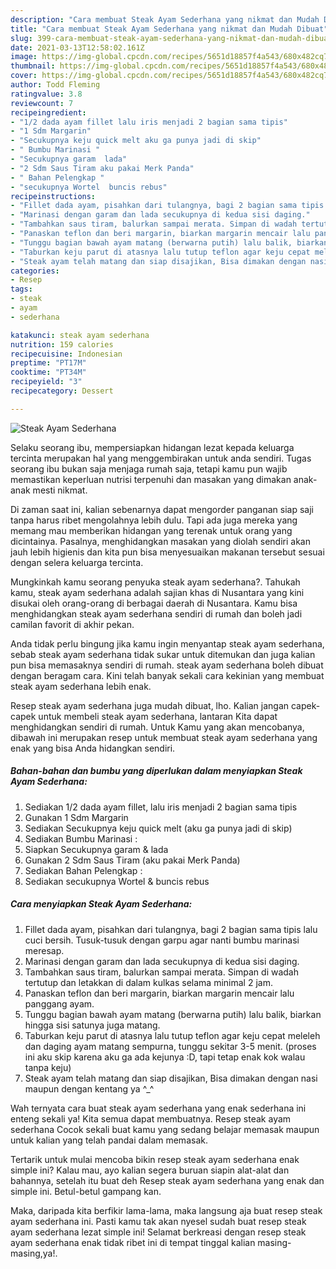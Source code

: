 ```yaml
---
description: "Cara membuat Steak Ayam Sederhana yang nikmat dan Mudah Dibuat"
title: "Cara membuat Steak Ayam Sederhana yang nikmat dan Mudah Dibuat"
slug: 399-cara-membuat-steak-ayam-sederhana-yang-nikmat-dan-mudah-dibuat
date: 2021-03-13T12:58:02.161Z
image: https://img-global.cpcdn.com/recipes/5651d18857f4a543/680x482cq70/steak-ayam-sederhana-foto-resep-utama.jpg
thumbnail: https://img-global.cpcdn.com/recipes/5651d18857f4a543/680x482cq70/steak-ayam-sederhana-foto-resep-utama.jpg
cover: https://img-global.cpcdn.com/recipes/5651d18857f4a543/680x482cq70/steak-ayam-sederhana-foto-resep-utama.jpg
author: Todd Fleming
ratingvalue: 3.8
reviewcount: 7
recipeingredient:
- "1/2 dada ayam fillet lalu iris menjadi 2 bagian sama tipis"
- "1 Sdm Margarin"
- "Secukupnya keju quick melt aku ga punya jadi di skip"
- " Bumbu Marinasi "
- "Secukupnya garam  lada"
- "2 Sdm Saus Tiram aku pakai Merk Panda"
- " Bahan Pelengkap "
- "secukupnya Wortel  buncis rebus"
recipeinstructions:
- "Fillet dada ayam, pisahkan dari tulangnya, bagi 2 bagian sama tipis lalu cuci bersih. Tusuk-tusuk dengan garpu agar nanti bumbu marinasi meresap."
- "Marinasi dengan garam dan lada secukupnya di kedua sisi daging."
- "Tambahkan saus tiram, balurkan sampai merata. Simpan di wadah tertutup dan letakkan di dalam kulkas selama minimal 2 jam."
- "Panaskan teflon dan beri margarin, biarkan margarin mencair lalu panggang ayam."
- "Tunggu bagian bawah ayam matang (berwarna putih) lalu balik, biarkan hingga sisi satunya juga matang."
- "Taburkan keju parut di atasnya lalu tutup teflon agar keju cepat meleleh dan daging ayam matang sempurna, tunggu sekitar 3-5 menit. (proses ini aku skip karena aku ga ada kejunya :D, tapi tetap enak kok walau tanpa keju)"
- "Steak ayam telah matang dan siap disajikan, Bisa dimakan dengan nasi maupun dengan kentang ya ^_^"
categories:
- Resep
tags:
- steak
- ayam
- sederhana

katakunci: steak ayam sederhana 
nutrition: 159 calories
recipecuisine: Indonesian
preptime: "PT17M"
cooktime: "PT34M"
recipeyield: "3"
recipecategory: Dessert

---
```



![Steak Ayam Sederhana](https://img-global.cpcdn.com/recipes/5651d18857f4a543/680x482cq70/steak-ayam-sederhana-foto-resep-utama.jpg)

Selaku seorang ibu, mempersiapkan hidangan lezat kepada keluarga tercinta merupakan hal yang menggembirakan untuk anda sendiri. Tugas seorang ibu bukan saja menjaga rumah saja, tetapi kamu pun wajib memastikan keperluan nutrisi terpenuhi dan masakan yang dimakan anak-anak mesti nikmat.

Di zaman  saat ini, kalian sebenarnya dapat mengorder panganan siap saji tanpa harus ribet mengolahnya lebih dulu. Tapi ada juga mereka yang memang mau memberikan hidangan yang terenak untuk orang yang dicintainya. Pasalnya, menghidangkan masakan yang diolah sendiri akan jauh lebih higienis dan kita pun bisa menyesuaikan makanan tersebut sesuai dengan selera keluarga tercinta. 



Mungkinkah kamu seorang penyuka steak ayam sederhana?. Tahukah kamu, steak ayam sederhana adalah sajian khas di Nusantara yang kini disukai oleh orang-orang di berbagai daerah di Nusantara. Kamu bisa menghidangkan steak ayam sederhana sendiri di rumah dan boleh jadi camilan favorit di akhir pekan.

Anda tidak perlu bingung jika kamu ingin menyantap steak ayam sederhana, sebab steak ayam sederhana tidak sukar untuk ditemukan dan juga kalian pun bisa memasaknya sendiri di rumah. steak ayam sederhana boleh dibuat dengan beragam cara. Kini telah banyak sekali cara kekinian yang membuat steak ayam sederhana lebih enak.

Resep steak ayam sederhana juga mudah dibuat, lho. Kalian jangan capek-capek untuk membeli steak ayam sederhana, lantaran Kita dapat menghidangkan sendiri di rumah. Untuk Kamu yang akan mencobanya, dibawah ini merupakan resep untuk membuat steak ayam sederhana yang enak yang bisa Anda hidangkan sendiri.

<!--inarticleads1-->

##### Bahan-bahan dan bumbu yang diperlukan dalam menyiapkan Steak Ayam Sederhana:

1. Sediakan 1/2 dada ayam fillet, lalu iris menjadi 2 bagian sama tipis
1. Gunakan 1 Sdm Margarin
1. Sediakan Secukupnya keju quick melt (aku ga punya jadi di skip)
1. Sediakan  Bumbu Marinasi :
1. Siapkan Secukupnya garam &amp; lada
1. Gunakan 2 Sdm Saus Tiram (aku pakai Merk Panda)
1. Sediakan  Bahan Pelengkap :
1. Sediakan secukupnya Wortel &amp; buncis rebus




<!--inarticleads2-->

##### Cara menyiapkan Steak Ayam Sederhana:

1. Fillet dada ayam, pisahkan dari tulangnya, bagi 2 bagian sama tipis lalu cuci bersih. Tusuk-tusuk dengan garpu agar nanti bumbu marinasi meresap.
1. Marinasi dengan garam dan lada secukupnya di kedua sisi daging.
1. Tambahkan saus tiram, balurkan sampai merata. Simpan di wadah tertutup dan letakkan di dalam kulkas selama minimal 2 jam.
1. Panaskan teflon dan beri margarin, biarkan margarin mencair lalu panggang ayam.
1. Tunggu bagian bawah ayam matang (berwarna putih) lalu balik, biarkan hingga sisi satunya juga matang.
1. Taburkan keju parut di atasnya lalu tutup teflon agar keju cepat meleleh dan daging ayam matang sempurna, tunggu sekitar 3-5 menit. (proses ini aku skip karena aku ga ada kejunya :D, tapi tetap enak kok walau tanpa keju)
1. Steak ayam telah matang dan siap disajikan, Bisa dimakan dengan nasi maupun dengan kentang ya ^_^




Wah ternyata cara buat steak ayam sederhana yang enak sederhana ini enteng sekali ya! Kita semua dapat membuatnya. Resep steak ayam sederhana Cocok sekali buat kamu yang sedang belajar memasak maupun untuk kalian yang telah pandai dalam memasak.

Tertarik untuk mulai mencoba bikin resep steak ayam sederhana enak simple ini? Kalau mau, ayo kalian segera buruan siapin alat-alat dan bahannya, setelah itu buat deh Resep steak ayam sederhana yang enak dan simple ini. Betul-betul gampang kan. 

Maka, daripada kita berfikir lama-lama, maka langsung aja buat resep steak ayam sederhana ini. Pasti kamu tak akan nyesel sudah buat resep steak ayam sederhana lezat simple ini! Selamat berkreasi dengan resep steak ayam sederhana enak tidak ribet ini di tempat tinggal kalian masing-masing,ya!.

